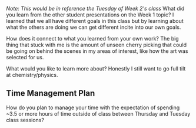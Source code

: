 *Note: This would be in reference the Tuesday of Week 2's class* 
What did you learn from the other student presentations on the Week 1 topic?
I learned that we all have different goals in this class but by learning about what the others are doing we can get different incite into our own goals.

How does it connect to what you learned from your own work?
The big thing that stuck with me is the amount of unseen cherry picking that could be going on behind the scenes in my areas of interest, like how the art was selected for us.

What would you like to learn more about?
Honestly I still want to go full tilt at chemistry/physics.


## Time Management Plan
How do you plan to manage your time with the expectation of spending  ~3.5 or more hours of time outside of class between Thursday and Tuesday class sessions?